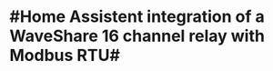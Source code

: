 #Home Assistent integration of a WaveShare 16 channel relay with Modbus RTU#
============================================================================
